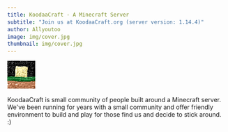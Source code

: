 ```yaml
---
title: KoodaaCraft - A Minecraft Server
subtitle: "Join us at KoodaaCraft.org (server version: 1.14.4)"
author: Allyoutoo
image: img/cover.jpg
thumbnail: img/cover.jpg
---
```

[![KoodaaCraft](/img/logo.jpg)](https://koodaacraft.org/)

KoodaaCraft is small community of people built around a Minecraft server.
We've been running for years with a small community and offer friendly environment to build and play
for those find us and decide to stick around. :)
